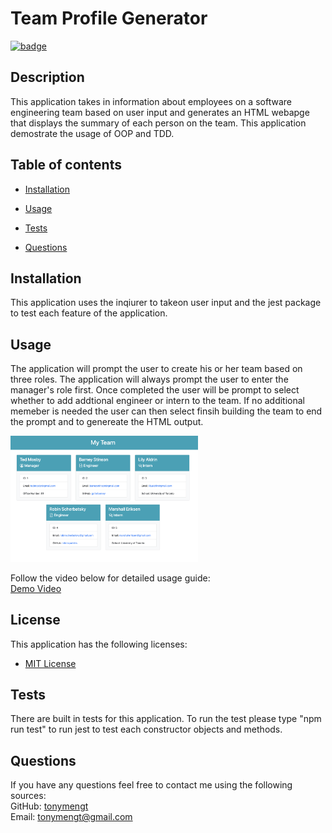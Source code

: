 
# Team Profile Generator
 [![badge](https://img.shields.io/badge/License-MIT%20License-brightorange)](https://choosealicense.com/licenses/unlicense/)

## Description
This application takes in information about employees on a software engineering team based on user input and generates an HTML webapge that displays the summary of each person on the team. This application demostrate the usage of OOP and TDD.

## Table of contents

* [Installation](#installation)
* [Usage](#usage)


* [Tests](#tests)
* [Questions](#questions)


## Installation
This application uses the inqiurer to takeon user input and the jest package to test each feature of the application.
        

## Usage
The application will prompt the user to create his or her team based on three roles. The application will always prompt the user to enter the manager's role first. Once completed the user will be prompt to select whether to add addtional engineer or intern to the team. If no additional memeber is needed the user can then select finsih building the team to end the prompt and to genereate the HTML output.

<img src="./assets/demo-pic.png" width ="300">

Follow the video below for detailed usage guide: <br>
[Demo Video](https://drive.google.com/file/d/1tyl9vWjZaQbh2RE_9qj4VEdKsIw0op-T/view)
        
## License
This application has the following licenses:
* [MIT License](https://choosealicense.com/licenses/mit/)  


## Tests
There are built in tests for this application. To run the test please type "npm run test" to run jest to test each constructor objects and methods.
        
## Questions
If you have any questions feel free to contact me using the following sources: <br>
GitHub: [tonymengt](https://github.com/tonymengt) <br>
Email: [tonymengt@gmail.com](mailto:tonymengt@gmail.com)
